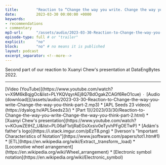 ```yaml
---
title:        "Reaction to “Change the way you write. Change the way you think. — part 2”"
date:         2023-03-30 00:00:00 +0000
keywords:
- recommendations
- commentary
mp3-url:      "/assets/audio/2023-03-30-Reaction-to-Change-the-way-you-write-Change-the-way-you-think-part-2.mp3"
episode-type: full # or "trailer"
explicit:     "no"
block:        "no" # no means it is published
layout: podcast
excerpt_separator: <!--more-->
---
```

Second part of our reaction to Xuanyi Chew's presentation at DataEngBytes 2022.<!--more-->
<hr>
[Video (YouTube)](https://www.youtube.com/watch?v=X9M6kBqjgOc&list=PLYKQVqyrAEj8Q7BdOgakZCAGf6ReO1cue) ∙ [Audio (download)](/assets/audio/2023-03-30-Reaction-to-Change-the-way-you-write-Change-the-way-you-think-part-2.mp3)
* [APL Seeds 23 videos](https://dyalog.tv/APLSeeds23/)
* [Part 1](/2023/03/30/Reaction-to-Change-the-way-you-write-Change-the-way-you-think-part-2.html)
* [Xuanyi Chew's presentation](https://www.youtube.com/watch?v=KOuwZEtHZ_U&list=PL06aF1xtjRaEGsXxsiv0eTyvhPFgOETwP)
* [Adám's father's logo](https://i.stack.imgur.com/pEzT8.png)
* [Iverson's "Important Characteristics of Notation"](https://www.jsoftware.com/papers/tot1.htm#1)
* [ETL](https://en.wikipedia.org/wiki/Extract,_transform,_load)
* [Locomotive wheel arrangement](https://en.wikipedia.org/wiki/Wheel_arrangement)
* [Electronic symbol notation](https://en.wikipedia.org/wiki/Electronic_symbol)
